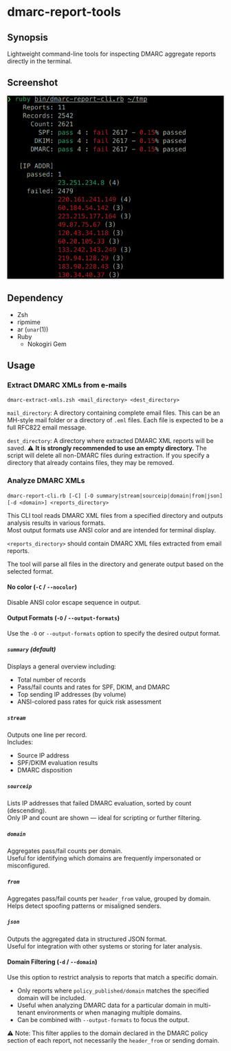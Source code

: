 # dmarc-report-tools

## Synopsis

Lightweight command-line tools for inspecting DMARC aggregate reports directly in the terminal.

## Screenshot

![Screenshot (summary report)](doc/img/ss1.png)

## Dependency

* Zsh
* ripmime
* ar (`unar`(1))
* Ruby
    * Nokogiri Gem

## Usage

### Extract DMARC XMLs from e-mails

```
dmarc-extract-xmls.zsh <mail_directory> <dest_directory>
```

`mail_directory`: A directory containing complete email files. This can be an MH-style mail folder or a directory of `.eml` files. Each file is expected to be a full RFC822 email message.

`dest_directory`: A directory where extracted DMARC XML reports will be saved. ⚠️ **It is strongly recommended to use an empty directory.** The script will delete all non-DMARC files during extraction. If you specify a directory that already contains files, they may be removed.

### Analyze DMARC XMLs

```
dmarc-report-cli.rb [-C] [-O summary|stream|sourceip|domain|from|json] [-d <domain>] <reports_directory>
```

This CLI tool reads DMARC XML files from a specified directory and outputs analysis results in various formats.  
Most output formats use ANSI color and are intended for terminal display.

`<reports_directory>` should contain DMARC XML files extracted from email reports.

The tool will parse all files in the directory and generate output based on the selected format.

#### No color (`-C` / `--nocolor`)

Disable ANSI color escape sequence in output.

#### Output Formats (`-O` / `--output-formats`)

Use the `-O` or `--output-formats` option to specify the desired output format.

##### `summary` (default)

Displays a general overview including:

- Total number of records
- Pass/fail counts and rates for SPF, DKIM, and DMARC
- Top sending IP addresses (by volume)
- ANSI-colored pass rates for quick risk assessment

##### `stream`

Outputs one line per record.  
Includes:

* Source IP address  
* SPF/DKIM evaluation results  
* DMARC disposition  

##### `sourceip`

Lists IP addresses that failed DMARC evaluation, sorted by count (descending).  
Only IP and count are shown — ideal for scripting or further filtering.

##### `domain`

Aggregates pass/fail counts per domain.  
Useful for identifying which domains are frequently impersonated or misconfigured.

##### `from`

Aggregates pass/fail counts per `header_from` value, grouped by domain.  
Helps detect spoofing patterns or misaligned senders.

##### `json`

Outputs the aggregated data in structured JSON format.  
Useful for integration with other systems or storing for later analysis.

#### Domain Filtering (`-d` / `--domain`)

Use this option to restrict analysis to reports that match a specific domain.

* Only reports where `policy_published/domain` matches the specified domain will be included.
* Useful when analyzing DMARC data for a particular domain in multi-tenant environments or when managing multiple domains.
* Can be combined with `--output-formats` to focus the output.

⚠️ Note: This filter applies to the domain declared in the DMARC policy section of each report, not necessarily the `header_from` or sending domain.

